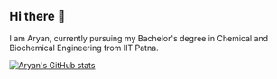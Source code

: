 ## Hi there 👋

I am Aryan, currently pursuing my Bachelor's degree in Chemical and Biochemical Engineering from IIT Patna.

[![Aryan's GitHub stats](https://github-readme-stats.vercel.app/api?username=aryansambare)](https://github.com/anuraghazra/github-readme-stats)
<!--
**aryansambare/aryansambare** is a ✨ _special_ ✨ repository because its `README.md` (this file) appears on your GitHub profile.

Here are some ideas to get you started:

- 🔭 I’m currently working on ...
- 🌱 I’m currently learning ...
- 👯 I’m looking to collaborate on ...
- 🤔 I’m looking for help with ...
- 💬 Ask me about ...
- 📫 How to reach me: ...
- 😄 Pronouns: ...
- ⚡ Fun fact: ...
-->

